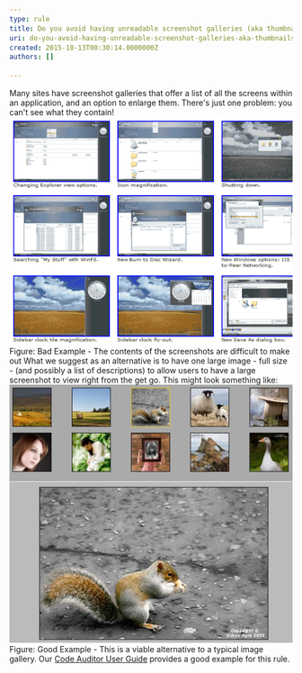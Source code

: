```yaml
---
type: rule
title: Do you avoid having unreadable screenshot galleries (aka thumbnails)?
uri: do-you-avoid-having-unreadable-screenshot-galleries-aka-thumbnails
created: 2015-10-13T00:30:14.0000000Z
authors: []

---
```


 
Many sites have screenshot galleries that offer a list of all the screens within an application, and an option to enlarge them. There's just one problem: you can't see what they contain!
 ![Bad Screen Gallery](ScreenGalleryBad.gif)Figure: Bad Example - The contents of the screenshots are difficult to make out
What we suggest as an alternative is to have one large image - full size - (and possibly a list of descriptions) to allow users to have a large screenshot to view right from the get go. This might look something like:
![](ScreenGalleryGood.jpg)Figure: Good Example - This is a viable alternative to a typical image gallery.
Our [Code Auditor User Guide](https://www.ssw.com.au/ssw/CodeAuditor/UserGuide.aspx) provides a good example for this rule.

